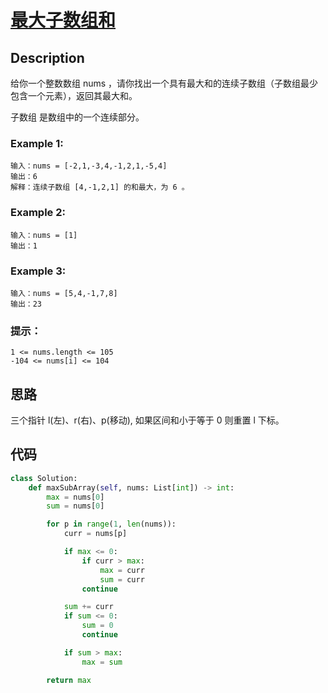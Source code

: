 # [最大子数组和](https://leetcode.cn/problems/maximum-subarray/)

## Description

给你一个整数数组 nums ，请你找出一个具有最大和的连续子数组（子数组最少包含一个元素），返回其最大和。

子数组 是数组中的一个连续部分。

### Example 1:

````
输入：nums = [-2,1,-3,4,-1,2,1,-5,4]
输出：6
解释：连续子数组 [4,-1,2,1] 的和最大，为 6 。
````

### Example 2:

````
输入：nums = [1]
输出：1
````

### Example 3:

````
输入：nums = [5,4,-1,7,8]
输出：23
````

### 提示：

```shell
1 <= nums.length <= 105
-104 <= nums[i] <= 104
```


## 思路

三个指针 l(左)、r(右)、p(移动), 如果区间和小于等于 0 则重置 l 下标。

## 代码
```` Python
class Solution:
    def maxSubArray(self, nums: List[int]) -> int:
        max = nums[0]
        sum = nums[0]

        for p in range(1, len(nums)):
            curr = nums[p]

            if max <= 0:
                if curr > max:
                    max = curr
                    sum = curr
                continue

            sum += curr
            if sum <= 0:
                sum = 0
                continue

            if sum > max:
                max = sum

        return max
````

